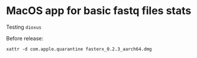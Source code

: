 # MacOS app for basic fastq files stats

Testing `dioxus`   

Before release:
```
xattr -d com.apple.quarantine fasterx_0.2.3_aarch64.dmg 
```